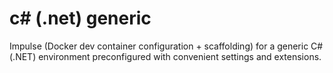 # c# (.net) generic

Impulse (Docker dev container configuration + scaffolding) for a generic C# (.NET) environment preconfigured with convenient settings and extensions. 
